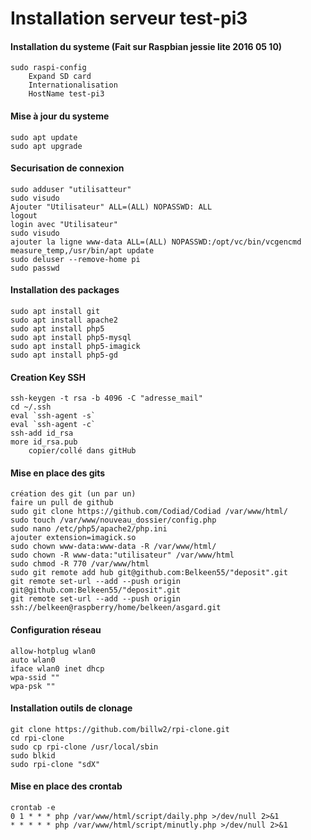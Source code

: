 Installation serveur test-pi3
==
#### Installation du systeme (Fait sur Raspbian jessie lite 2016 05 10) 
	sudo raspi-config 
		Expand SD card 
		Internationalisation 
		HostName test-pi3 

#### Mise à jour du systeme 
	sudo apt update 
	sudo apt upgrade 

#### Securisation de connexion 
	sudo adduser "utilisatteur" 
	sudo visudo 
	Ajouter "Utilisateur" ALL=(ALL) NOPASSWD: ALL 
	logout 
	login avec "Utilisateur" 
	sudo visudo 
	ajouter la ligne www-data ALL=(ALL) NOPASSWD:/opt/vc/bin/vcgencmd measure_temp,/usr/bin/apt update 
	sudo deluser --remove-home pi 
	sudo passwd 
	
#### Installation des packages 
	sudo apt install git 
	sudo apt install apache2 
	sudo apt install php5 
	sudo apt install php5-mysql 
	sudo apt install php5-imagick 
	sudo apt install php5-gd 

#### Creation Key SSH 
	ssh-keygen -t rsa -b 4096 -C "adresse_mail" 
	cd ~/.ssh 
	eval `ssh-agent -s` 
	eval `ssh-agent -c` 
	ssh-add id_rsa 
	more id_rsa.pub 
		copier/collé dans gitHub 

#### Mise en place des gits 
	création des git (un par un) 
	faire un pull de github 
	sudo git clone https://github.com/Codiad/Codiad /var/www/html/ 
	sudo touch /var/www/nouveau_dossier/config.php 
	sudo nano /etc/php5/apache2/php.ini 
	ajouter extension=imagick.so 
	sudo chown www-data:www-data -R /var/www/html/ 
	sudo chown -R www-data:"utilisateur" /var/www/html 
	sudo chmod -R 770 /var/www/html 
	sudo git remote add hub git@github.com:Belkeen55/"deposit".git 
	git remote set-url --add --push origin git@github.com:Belkeen55/"deposit".git 
	git remote set-url --add --push origin ssh://belkeen@raspberry/home/belkeen/asgard.git 

#### Configuration réseau
	allow-hotplug wlan0 
	auto wlan0 
	iface wlan0 inet dhcp 
	wpa-ssid "" 
	wpa-psk "" 
	
#### Installation outils de clonage
	git clone https://github.com/billw2/rpi-clone.git 
	cd rpi-clone 
	sudo cp rpi-clone /usr/local/sbin 
	sudo blkid 
	sudo rpi-clone "sdX" 

#### Mise en place des crontab
	crontab -e 
	0 1 * * * php /var/www/html/script/daily.php >/dev/null 2>&1 
	* * * * * php /var/www/html/script/minutly.php >/dev/null 2>&1 
